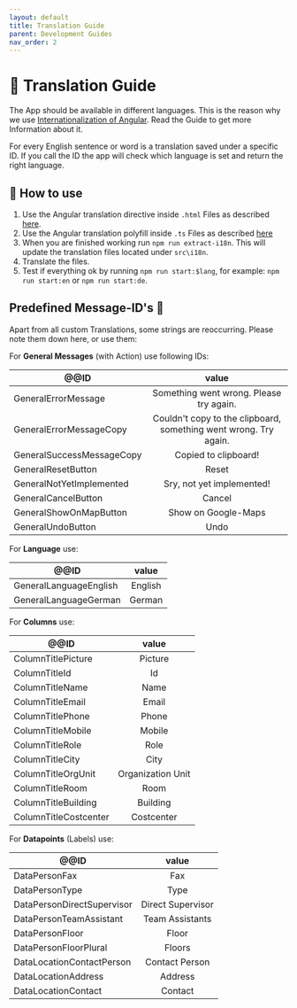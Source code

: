 ```yaml
---
layout: default
title: Translation Guide
parent: Development Guides
nav_order: 2
---
```


# :currency_exchange: Translation Guide

The App should be available in different languages. This is the reason why we use [Internationalization of Angular](https://angular.io/guide/i18n). Read the Guide to get more Information about it.

For every English sentence or word is a translation saved under a specific ID. If you call the ID the app will check which language is set and return the right language.

## **:hammer: How to use**

1. Use the Angular translation directive inside `.html` Files as described [here](https://angular.io/guide/i18n).
2. Use the Angular translation polyfill inside `.ts` Files as described [here](https://github.com/ngx-translate/i18n-polyfill)
3. When you are finished working run `npm run extract-i18n`. This will update the translation files located under `src\i18n`.
4. Translate the files.
5. Test if everything ok by running `npm run start:$lang`, for example: `npm run start:en` or `npm run start:de`.

## **Predefined Message-ID's :triangular_flag_on_post:**

Apart from all custom Translations, some strings are reoccurring. Please note them down here, or use them:

For **General Messages** (with Action) use following IDs:

| @@ID                      |                     value                     |
| ------------------------- | :-------------------------------------------: |
| GeneralErrorMessage       |    Something went wrong. Please try again.    |
| GeneralErrorMessageCopy   | Couldn't copy to the clipboard, something went wrong. Try again. |
| GeneralSuccessMessageCopy |             Copied to clipboard!              |
| GeneralResetButton        |                     Reset                     |
| GeneralNotYetImplemented  |           Sry, not yet implemented!           |
| GeneralCancelButton       |                   Cancel                      |
| GeneralShowOnMapButton    |             Show on Google-Maps               |
| GeneralUndoButton         |                     Undo                      |

For **Language** use:

| @@ID                      |                     value                     |
| ------------------------- | :-------------------------------------------: |
| GeneralLanguageEnglish   | English |
| GeneralLanguageGerman       |    German    |

For **Columns** use:

| @@ID                      |                     value                     |
| ------------------------- | :-------------------------------------------: |
| ColumnTitlePicture        |                    Picture                    |
| ColumnTitleId             |                      Id                       |
| ColumnTitleName           |                     Name                      |
| ColumnTitleEmail          |                     Email                     |
| ColumnTitlePhone          |                     Phone                     |
| ColumnTitleMobile         |                    Mobile                     |
| ColumnTitleRole           |                     Role                      |
| ColumnTitleCity           |                     City                      |
| ColumnTitleOrgUnit        |               Organization Unit               |
| ColumnTitleRoom           |                     Room                      |
| ColumnTitleBuilding       |                   Building                    |
| ColumnTitleCostcenter     |                  Costcenter                   |


For **Datapoints** (Labels) use:

| @@ID                      |                     value                     |
| ------------------------- | :-------------------------------------------: |
| DataPersonFax             |                    Fax                    |
| DataPersonType            |                    Type                    |
| DataPersonDirectSupervisor      |           Direct Supervisor         | 
| DataPersonTeamAssistant   | Team Assistants |
| DataPersonFloor | Floor | 
| DataPersonFloorPlural | Floors |
| DataLocationContactPerson | Contact Person | 
| DataLocationAddress | Address |
| DataLocationContact | Contact |
